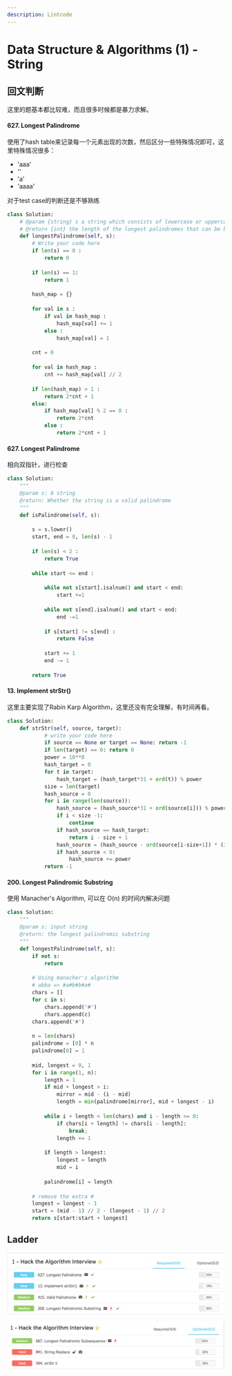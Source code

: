 ```yaml
---
description: Lintcode
---
```


# Data Structure & Algorithms \(1\) - String

## 回文判断

这里的题基本都比较难，而且很多时候都是暴力求解。

#### 627. Longest Palindrome

使用了hash table来记录每一个元素出现的次数，然后区分一些特殊情况即可，这里特殊情况很多：

* 'aaa'
* ''
* 'a'
* 'aaaa'

对于test case的判断还是不够熟练

```python
class Solution:
    # @param {string} s a string which consists of lowercase or uppercase letters
    # @return {int} the length of the longest palindromes that can be built
    def longestPalindrome(self, s):
        # Write your code here
        if len(s) == 0 :
            return 0
            
        if len(s) == 1:
            return 1
        
        hash_map = {}
        
        for val in s :
            if val in hash_map :
                hash_map[val] += 1 
            else :
                hash_map[val] = 1
        
        cnt = 0
        
        for val in hash_map :
            cnt += hash_map[val] // 2
            
        if len(hash_map) > 1 :
            return 2*cnt + 1
        else:
            if hash_map[val] % 2 == 0 :
                return 2*cnt
            else :
                return 2*cnt + 1
```

#### 627. Longest Palindrome

相向双指针，进行检查

```python
class Solution:
    """
    @param s: A string
    @return: Whether the string is a valid palindrome
    """
    def isPalindrome(self, s):
        
        s = s.lower()
        start, end = 0, len(s) - 1
        
        if len(s) < 2 :
            return True
        
        while start <= end :
            
            while not s[start].isalnum() and start < end:
                start +=1
                
            while not s[end].isalnum() and start < end:
                end -=1
            
            if s[start] != s[end] :
                return False
            
            start += 1
            end -= 1
            
        return True

```

#### 13. Implement strStr\(\)

这里主要实现了Rabin Karp Algorithm，这里还没有完全理解，有时间再看。

```python
class Solution:
    def strStr(self, source, target):
            # write your code here
            if source == None or target == None: return -1
            if len(target) == 0: return 0
            power = 10**8 
            hash_target = 0
            for t in target:
                hash_target = (hash_target*31 + ord(t)) % power
            size = len(target)
            hash_source = 0 
            for i in range(len(source)):
                hash_source = (hash_source*31 + ord(source[i])) % power
                if i < size -1:
                    continue
                if hash_source == hash_target:
                    return i - size + 1 
                hash_source = (hash_source - ord(source[i-size+1]) * (31 ** (size-1)) ) % power
                if hash_source < 0:
                    hash_source += power
            return -1
```

#### 200. Longest Palindromic Substring

使用 Manacher's Algorithm, 可以在 O\(n\) 的时间内解决问题

```python
class Solution:
    """
    @param s: input string
    @return: the longest palindromic substring
    """
    def longestPalindrome(self, s):
        if not s:
            return

        # Using manacher's algorithm
        # abba => #a#b#b#a#
        chars = []
        for c in s:
            chars.append('#')
            chars.append(c)
        chars.append('#')
        
        n = len(chars)
        palindrome = [0] * n
        palindrome[0] = 1
        
        mid, longest = 0, 1
        for i in range(1, n):
            length = 1
            if mid + longest > i:
                mirror = mid - (i - mid)
                length = min(palindrome[mirror], mid + longest - i)

            while i + length < len(chars) and i - length >= 0:
                if chars[i + length] != chars[i - length]:
                    break;
                length += 1
            
            if length > longest:
                longest = length
                mid = i
            
            palindrome[i] = length
        
        # remove the extra #
        longest = longest - 1
        start = (mid - 1) // 2 - (longest - 1) // 2
        return s[start:start + longest]
```

## Ladder

![](../../.gitbook/assets/screen-shot-2018-09-23-at-10.49.15-am.png)

![](../../.gitbook/assets/screen-shot-2018-09-23-at-10.49.19-am.png)

